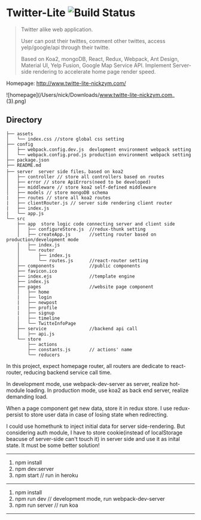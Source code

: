 # Twitter-Lite ![Build Status](https://scrutinizer-ci.com/g/nickzym/twitterLite/badges/build.png?b=master)

> Twitter alike web application.
>
> User can post their twittes, comment other twittes, access yelp/google/api through their twitte.
>
> Based on Koa2, mongoDB, React, Redux, Webpack, Ant Design, Material UI, Yelp Fusion, Google Map Service API. Implement Server-side rendering to accelerate home page render speed.

Homepage: http://www.twitte-lite-nickzym.com/

![homepage](/Users/nick/Downloads/www.twitte-lite-nickzym.com_ (3).png)


## Directory

```
├── assets
│   └── index.css //store global css setting
├── config
│   ├── webpack.config.dev.js  devlopment environment webpack setting
│   └── webpack.config.prod.js production environment webpack setting
├── package.json
├── README.md
├── server  server side files，based on koa2
│   ├── controller // store all controllers based on routes
│   ├── error // store ApiErrors(need to be developed)
│   ├── middleware // store koa2 self-defined middleware
│   ├── models // store mongoDB schema
|	├── routes // store all koa2 routes 
|	├── clientRouter.js // server side rendering client router
|	├── index.js
|	└── app.js
└── src
    ├── app  store logic code connecting server and client side
    │   ├── configureStore.js  //redux-thunk setting
    │   ├── createApp.js       //setting router based on production/development mode
    │   ├── index.js
    │   └── router
    │       ├── index.js
    │       └── routes.js      //react-router setting
    ├── components             //public components
    ├── favicon.ico
    ├── index.ejs              //template engine
    ├── index.js             
    ├── pages                  //website page component
    │   ├── home
    |	├── login
    |	├── newpost
    |	├── profile
    |	├── signup
    |	├── timeline
    │   └── TwitteInfoPage
    ├── service                //backend api call
    │   ├── api.js
    └── store
        ├── actions            
        ├── constants.js       // actions' name
        └── reducers
```



In this project, expect homepage router, all routers are dedicate to react-router, reducing backend service call time. 

In development mode, use webpack-dev-server as server, realize hot-module loading. In production mode, use koa2 as back end server, realize demanding load.

When a page component get new data, store it in redux store. I use redux-persist to store user data in case of losing state when redirecting.

I could use homethunk to inject initial data for server side-rendering. But considering auth module, I have to store cookie(instead of localStorage beacuse of server-side can't touch it) in server side and use it as inital state. It must be some better solution!





------

1. npm install
2. npm dev:server
3. npm start  // run in heroku 

-------------------------------------------------

1. npm install
2. npm run dev  // development mode, run webpack-dev-server
3. npm run server // run koa


-------------------------------------------------
